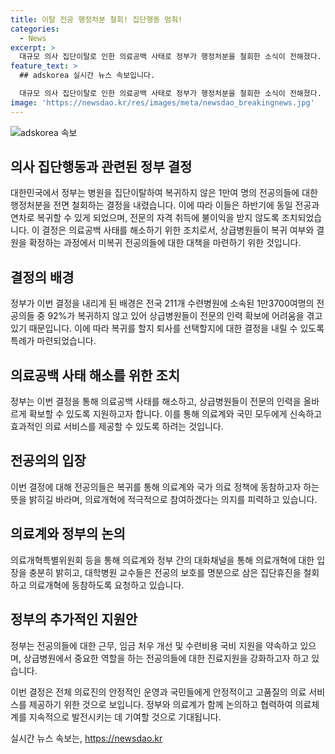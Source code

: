 ```yaml
---
title: 이탈 전공 행정처분 철회! 집단행동 멈춰!
categories:
  - News
excerpt: >
  대규모 의사 집단이탈로 인한 의료공백 사태로 정부가 행정처분을 철회한 소식이 전해졌다. 1만여명의 전공의들이 하반기 수련에 동일 전공·연차로 복귀할 수 있도록 풀어주는 대책을 내놓았다. 그러나 이에 대한 정부의 결단에는 비판과 논란도 있으며, 전공의들의 책임도 부각되고 있다. 정부는 전공의들에게 근무·임금 처우 개선, 수련비용 국비 지원과 함께 의료개혁에 힘을 보태기를 요구하고 있다.
feature_text: >
  ## adskorea 실시간 뉴스 속보입니다.

  대규모 의사 집단이탈로 인한 의료공백 사태로 정부가 행정처분을 철회한 소식이 전해졌다. 1만여명의 전공의들이 하반기 수련에 동일 전공·연차로 복귀할 수 있도록 풀어주는 대책을 내놓았다. 그러나 이에 대한 정부의 결단에는 비판과 논란도 있으며, 전공의들의 책임도 부각되고 있다. 정부는 전공의들에게 근무·임금 처우 개선, 수련비용 국비 지원과 함께 의료개혁에 힘을 보태기를 요구하고 있다.
image: 'https://newsdao.kr/res/images/meta/newsdao_breakingnews.jpg'
---
```


<p><img src="https://newsdao.kr/res/images/meta/newsdao_breakingnews.jpg" alt="adskorea 속보" /></p>

<h2>의사 집단행동과 관련된 정부 결정</h2>

<p data-ke-size="size16">대한민국에서 정부는 병원을 집단이탈하여 복귀하지 않은 1만여 명의 전공의들에 대한 행정처분을 전면 철회하는 결정을 내렸습니다. 이에 따라 이들은 하반기에 동일 전공과 연차로 복귀할 수 있게 되었으며, 전문의 자격 취득에 불이익을 받지 않도록 조치되었습니다. 이 결정은 의료공백 사태를 해소하기 위한 조치로서, 상급병원들이 복귀 여부와 결원을 확정하는 과정에서 미복귀 전공의들에 대한 대책을 마련하기 위한 것입니다.</p>

<h2>결정의 배경</h2>

<p data-ke-size="size16">정부가 이번 결정을 내리게 된 배경은 전국 211개 수련병원에 소속된 1만3700여명의 전공의들 중 92%가 복귀하지 않고 있어 상급병원들이 전문의 인력 확보에 어려움을 겪고 있기 때문입니다. 이에 따라 복귀를 할지 퇴사를 선택할지에 대한 결정을 내릴 수 있도록 특례가 마련되었습니다.</p>

<h2>의료공백 사태 해소를 위한 조치</h2>

<p data-ke-size="size16">정부는 이번 결정을 통해 의료공백 사태를 해소하고, 상급병원들이 전문의 인력을 올바르게 확보할 수 있도록 지원하고자 합니다. 이를 통해 의료계와 국민 모두에게 신속하고 효과적인 의료 서비스를 제공할 수 있도록 하려는 것입니다.</p>

<h2>전공의의 입장</h2>

<p data-ke-size="size16">이번 결정에 대해 전공의들은 복귀를 통해 의료계와 국가 의료 정책에 동참하고자 하는 뜻을 밝히길 바라며, 의료개혁에 적극적으로 참여하겠다는 의지를 피력하고 있습니다.</p>

<h2>의료계와 정부의 논의</h2>

<p data-ke-size="size16">의료개혁특별위원회 등을 통해 의료계와 정부 간의 대화채널을 통해 의료개혁에 대한 입장을 충분히 밝히고, 대학병원 교수들은 전공의 보호를 명분으로 삼은 집단휴진을 철회하고 의료개혁에 동참하도록 요청하고 있습니다.</p>

<h2>정부의 추가적인 지원안</h2>

<p data-ke-size="size16">정부는 전공의들에 대한 근무, 임금 처우 개선 및 수련비용 국비 지원을 약속하고 있으며, 상급병원에서 중요한 역할을 하는 전공의들에 대한 진료지원을 강화하고자 하고 있습니다.</p>

<p data-ke-size="size16">이번 결정은 전체 의료진의 안정적인 운영과 국민들에게 안정적이고 고품질의 의료 서비스를 제공하기 위한 것으로 보입니다. 정부와 의료계가 함께 논의하고 협력하여 의료체계를 지속적으로 발전시키는 데 기여할 것으로 기대됩니다.</p>
실시간 뉴스 속보는, <a href="https://newsdao.kr" rel="dofollow">https://newsdao.kr</a>


